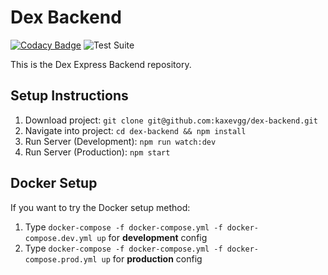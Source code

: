 # Dex Backend

[![Codacy Badge](https://app.codacy.com/project/badge/Grade/b8312f405c1845e88c92530ec0cb46fa)](https://www.codacy.com/gh/dexapp/dex-backend?utm_source=github.com&amp;utm_medium=referral&amp;utm_content=dexapp/dex-backend&amp;utm_campaign=Badge_Grade) ![Test Suite](https://github.com/dexapp/dex-backend/workflows/Test%20Suite/badge.svg)

This is the Dex Express Backend repository.

## Setup Instructions

1. Download project: ```git clone git@github.com:kaxevgg/dex-backend.git```
2. Navigate into project: ```cd dex-backend && npm install```
3. Run Server (Development): ```npm run watch:dev```
4. Run Server (Production): ```npm start```

## Docker Setup

If you want to try the Docker setup method:

1. Type `docker-compose -f docker-compose.yml -f docker-compose.dev.yml up` for **development** config
1. Type `docker-compose -f docker-compose.yml -f docker-compose.prod.yml up` for **production** config

